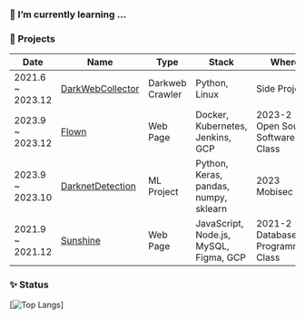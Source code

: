 <!--
**SDVR21/SDVR21** is a ✨ _special_ ✨ repository because its `README.md` (this file) appears on your GitHub profile.

Here are some ideas to get you started:

- 🔭 I’m currently working on ...
- 🌱 I’m currently learning ...
- 👯 I’m looking to collaborate on ...
- 🤔 I’m looking for help with ...
- 💬 Ask me about ...
- 📫 How to reach me: ...
- 😄 Pronouns: ...
- ⚡ Fun fact: ...
 &hide=stars,commits,prs,issues,contribs
-->

### 🌱 I’m currently learning ...

### 📄 Projects
|Date|Name|Type|Stack|Where|Role|
|------|---|---|---|---|---|
|2021.6 ~ 2023.12|[DarkWebCollector](https://github.com/SDVR21/TorCollector)|Darkweb Crawler|Python, Linux|Side Project|Programming|
|2023.9 ~ 2023.12|[Flown](https://github.com/SSWU-OpenSourceSoftware-13/newFlown)|Web Page|Docker, Kubernetes, Jenkins, GCP|2023-2 Open Source Software Class|Back-end Programming  & DevOps|
|2023.9 ~ 2023.10|[DarknetDetection](https://github.com/SDVR21/DarknetDetection)|ML Project|Python, Keras, pandas, numpy, sklearn|2023 Mobisec|Data Processing & Model Programming|
|2021.9 ~ 2021.12|[Sunshine](https://github.com/Databaseprogramming-Sunshine/Sunshine)|Web Page|JavaScript, Node.js, MySQL, Figma, GCP|2021-2 Database Programming Class|Design & Programming|

### ✨ Status
[![Top Langs](https://github-readme-stats.vercel.app/api/top-langs/?username=sdvr21&layout=compact&theme=omni)]
